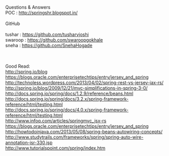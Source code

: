 
<br/>Questions & Answers
<br/>
POC : http://springshr.blogspot.in/
<br/><br/>
GitHub<br/><br/>
tushar  : https://github.com/tusharvjoshi <br/>
swaroop : https://github.com/swaroopgokhale <br/>
sneha   : https://github.com/SnehaHogade <br/>
<br/><br/>

Good Read:
<br/>
http://spring.io/blog
<br/>
https://blogs.oracle.com/enterprisetechtips/entry/jersey_and_spring
<br/>
http://technoless.wordpress.com/2013/04/02/spring-rest-vs-jersey-jax-rs/
<br/>
http://spring.io/blog/2009/12/21/mvc-simplifications-in-spring-3-0/
<br/>
http://docs.spring.io/spring/docs/1.2.9/reference/beans.html
<br/>
http://docs.spring.io/spring/docs/3.2.x/spring-framework-reference/html/testing.html
<br/>
http://docs.spring.io/spring/docs/4.0.x/spring-framework-reference/html/testing.html
<br/>
http://www.infoq.com/articles/springmvc_jsx-rs
<br/>
https://blogs.oracle.com/enterprisetechtips/entry/jersey_and_spring
<br/>
http://howtodoinjava.com/2013/05/08/spring-beans-autowiring-concepts/
<br/>
http://www.studytrails.com/frameworks/spring/spring-auto-wire-annotation-jsr-330.jsp
<br/>
http://www.tutorialspoint.com/spring/index.htm
<br/>
<br/>
<br/>
<br/>
<br/>
<br/>
<br/>
<br/>
